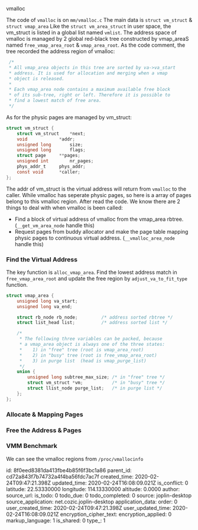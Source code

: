 vmalloc

The code of `vmalloc` is on `mm/vmalloc.c`
The main data is `struct vm_struct` & `struct vmap_area`
Like the `struct vm_area_struct` in user space, the vm_struct is listed in a global list named `vmlist`.
The address space of vmalloc is managed by 2 global red-black tree constructed by vmap_areaS named `free_vmap_area_root` & `vmap_area_root`. As the code comment, the tree recorded the address region of vmalloc:
```c
 /*
 * All vmap_area objects in this tree are sorted by va->va_start
 * address. It is used for allocation and merging when a vmap
 * object is released.
 *
 * Each vmap_area node contains a maximum available free block
 * of its sub-tree, right or left. Therefore it is possible to
 * find a lowest match of free area.
 */
```
As for the physic pages are managed by vm_struct:
```c
struct vm_struct {
	struct vm_struct	*next;
	void			*addr;
	unsigned long		size;
	unsigned long		flags;
	struct page		**pages;
	unsigned int		nr_pages;
	phys_addr_t		phys_addr;
	const void		*caller;
};
```
The addr of vm_struct is the virtual address will return from `vmalloc` to the caller. While vmalloc has seperate physic pages, so here is a array of pages belong to this vmalloc region.
After read the code. We know there are 2 things to deal with when vmalloc is been called:
* Find a block of virtual address of vmalloc from the vmap_area rbtree. (`__get_vm_area_node` handle this)
* Request pages from buddy allocator and make the page table mapping physic pages to continuous virtual address. (`__vmalloc_area_node` handle this)

### Find the Virtual Address
The key function is `alloc_vmap_area`. Find the lowest address match in `free_vmap_area_root` and update the free region by `adjust_va_to_fit_type` function.
```c
struct vmap_area {
	unsigned long va_start;
	unsigned long va_end;

	struct rb_node rb_node;         /* address sorted rbtree */
	struct list_head list;          /* address sorted list */

	/*
	 * The following three variables can be packed, because
	 * a vmap_area object is always one of the three states:
	 *    1) in "free" tree (root is vmap_area_root)
	 *    2) in "busy" tree (root is free_vmap_area_root)
	 *    3) in purge list  (head is vmap_purge_list)
	 */
	union {
		unsigned long subtree_max_size; /* in "free" tree */
		struct vm_struct *vm;           /* in "busy" tree */
		struct llist_node purge_list;   /* in purge list */
	};
};
```
### Allocate & Mapping Pages
### Free the Address & Pages
### VMM Benchmark
We can see the vmalloc regions from `/proc/vmallocinfo`


id: 8f0eed8381da413fbe4b85f6f3bc1a86
parent_id: cd72a843f7b74732a4f4ba56fdc7ac7f
created_time: 2020-02-24T09:47:21.398Z
updated_time: 2020-02-24T16:08:09.021Z
is_conflict: 0
latitude: 22.53330000
longitude: 114.13330000
altitude: 0.0000
author: 
source_url: 
is_todo: 0
todo_due: 0
todo_completed: 0
source: joplin-desktop
source_application: net.cozic.joplin-desktop
application_data: 
order: 0
user_created_time: 2020-02-24T09:47:21.398Z
user_updated_time: 2020-02-24T16:08:09.021Z
encryption_cipher_text: 
encryption_applied: 0
markup_language: 1
is_shared: 0
type_: 1